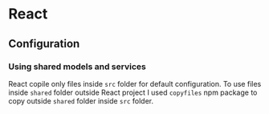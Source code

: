 # React

## Configuration

### Using shared models and services

React copile only files inside `src` folder for default configuration.
To use files inside `shared` folder outside React project I used `copyfiles` npm package to copy outside `shared` folder inside `src` folder.
